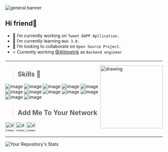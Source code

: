 <!-- ![Tweet Banner_auto_x2](https://user-images.githubusercontent.com/76846980/164914612-61bfc527-b281-42b7-9db2-26d196f2d7ba.jpg)
 -->
 ![general banner](https://user-images.githubusercontent.com/76846980/164918155-97d60adc-131c-4ed8-9541-b2b54b59e0fc.png)


## Hi friend👋


- 🔭 I’m currently working on `Tweet DAPP Apllication.`
- 🌱 I’m currently learning `Web 3.0.`
- 👯 I’m looking to collaborate on `Open Source Project.`
- ⭐ Currently working [@Altimetrik](http://altimetrik.com) as `Backend engineer`


***

<img src="https://user-images.githubusercontent.com/76846980/164914722-80f5aa4b-f7c1-4be7-aedc-346359545058.gif" align="right" alt="drawing" width="200"/>


> ## **Skills 🚀**



![image](https://img.shields.io/badge/HTML5-E34F26?style=for-the-badge&logo=html5&logoColor=white)
![image](https://img.shields.io/badge/CSS3-1572B6?style=for-the-badge&logo=css3&logoColor=white)
![image](https://img.shields.io/badge/Tailwind_CSS-38B2AC?style=for-the-badge&logo=tailwind-css&logoColor=white)
![image](https://img.shields.io/badge/Sass-CC6699?style=for-the-badge&logo=sass&logoColor=white) 
![image](https://img.shields.io/badge/JavaScript-323330?style=for-the-badge&logo=javascript&logoColor=F7DF1E)
![image](https://img.shields.io/badge/React-20232A?style=for-the-badge&logo=react&logoColor=61DAFB)
 ![image]( https://img.shields.io/badge/next.js-000000?style=for-the-badge&logo=nextdotjs&logoColor=white)
 ![image](https://img.shields.io/badge/Node.js-339933?style=for-the-badge&logo=nodedotjs&logoColor=white)
![image](https://img.shields.io/badge/Express.js-000000?style=for-the-badge&logo=express&logoColor=white)
![image](https://img.shields.io/badge/MongoDB-4EA94B?style=for-the-badge&logo=mongodb&logoColor=white)
![image](https://img.shields.io/badge/firebase-ffca28?style=for-the-badge&logo=firebase&logoColor=black)
![image](https://img.shields.io/badge/GIT-E44C30?style=for-the-badge&logo=git&logoColor=white)

> ## **Add Me To Your Network**

<a href="https://twitter.com/Chetan_B_B"><img src="https://user-images.githubusercontent.com/76846980/164928220-70c58596-c85c-4875-b9d2-b9fc344c9f60.png" alt="drawing" width="30"/></a> 
<a href="https://www.linkedin.com/in/chetan-bb/"><img src="https://user-images.githubusercontent.com/76846980/164928432-49e55817-59a3-46b4-a954-2ab34743bf38.png" alt="drawing" width="30"/> </a>
<a href="mailto:bbchetan16@gmail.com"><img src="https://user-images.githubusercontent.com/76846980/164933693-549bc33a-1ebf-4d12-804e-a07d71af00e7.png" alt="drawing" width="30"/></a>

---

![Your Repository's Stats](https://github-readme-stats.vercel.app/api?username=Chetan-b-b&show_icons=true)
